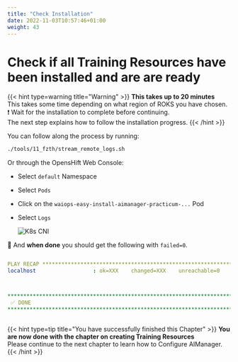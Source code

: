 ```yaml
---
title: "Check Installation"
date: 2022-11-03T10:57:46+01:00
weight: 43
---
```


# Check if all Training Resources have been installed and are are ready


{{< hint type=warning  title="Warning" >}}
**This takes up to 20 minutes**\
This takes some time depending on what region of ROKS you have chosen.\
❗ Wait for the installation to complete before continuing. \
The next step explains how to follow the installation progress.
{{< /hint >}}

You can follow along the process by running:
	
```bash
./tools/11_fzth/stream_remote_logs.sh                                                 
```

Or through the OpensHift Web Console:

* Select `default` Namespace
* Select `Pods`
* Click on the `waiops-easy-install-aimanager-practicum-...` Pod
* Select `Logs`

	![K8s CNI](/cp4waiops-training/pics/06_fzth_aimanager_load.png)

🚀 And **when done** you should get the following with `failed=0`.

```yaml

PLAY RECAP *********************************************************************
localhost                  : ok=XXX    changed=XXX    unreachable=0    failed=0    skipped=XXX    rescued=0    ignored=0



*****************************************************************************************************************************
 ✅ DONE
*****************************************************************************************************************************
                                                
```


{{< hint type=tip title="You have successfully finished this Chapter" >}}
**You are now done with the chapter on creating Training Resources**\
Please continue to the next chapter to learn how to Configure AIManager.
{{< /hint >}}